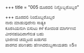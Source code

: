 +++
title = "005 ದೂರದಲಿ ನಿನ್ದೊಬ್ಬರೊಬ್ಬರ"

+++
ದೂರದಲಿ ನಿಂದೊಬ್ಬರೊಬ್ಬರ  
ನಾರು ಮಾಡುವುದೇನು ಸಾತ್ಯಕಿ  
ಕೂರಸಿಯನುಗಿ ಬಿಸುಟು ಕಳೆ ಕೋದಂಡ ಮಾರ್ಗಣವ  
ವೀರನಹಡಿದಿರಾಗೆನುತ ಬಹು  
ಭಾರಣದ ಚಮ್ಮಟದ ಖಡುಗದ  
ಪಾರಗದ ಪರಿಣತರು ಹೆಣಗಿದರುಬ್ಬಣಾಯತರು     ॥5॥